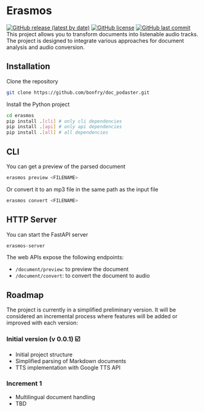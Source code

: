# Erasmos

[![GitHub release (latest by date)](https://img.shields.io/github/v/release/bonfry/doc_podaster)](https://github.com/bonfry/doc_podaster/releases/latest)
[![GitHub license](https://img.shields.io/github/license/bonfry/doc_podaster)](https://github.com/bonfry/doc_podaster/blob/main/LICENSE)
[![GitHub last commit](https://img.shields.io/github/last-commit/bonfry/doc_podaster)](https://github.com/bonfry/doc_podaster/commits/main)
This project allows you to transform documents into listenable audio tracks. The project is designed to integrate various approaches for document analysis and audio conversion.

## Installation

Clone the repository

```bash
git clone https://github.com/bonfry/doc_podaster.git
```

Install the Python project

```bash
cd erasmos
pip install .[cli] # only cli dependencies
pip install .[api] # only api dependencies
pip install .[all] # all dependencies
```

## CLI

You can get a preview of the parsed document

```bash
erasmos preview <FILENAME>
```

Or convert it to an mp3 file in the same path as the input file

```bash
erasmos convert <FILENAME>
```

## HTTP Server

You can start the FastAPI server

```bash
erasmos-server
```

The web APIs expose the following endpoints:

- `/document/preview`: to preview the document
- `/document/convert`: to convert the document to audio

## Roadmap

The project is currently in a simplified preliminary version. It will be considered an incremental process where features will be added or improved with each version:

### Initial version (v 0.0.1) ☑️

- Initial project structure
- Simplified parsing of Markdown documents
- TTS implementation with Google TTS API

### Increment 1

- Multilingual document handling
- TBD
